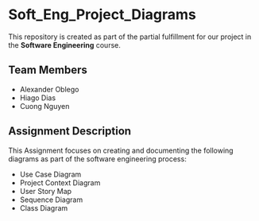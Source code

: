 # Soft_Eng_Project_Diagrams

This repository is created as part of the partial fulfillment for our project in the **Software Engineering** course.

## Team Members
- Alexander Oblego
- Hiago Dias
- Cuong Nguyen

## Assignment Description
This Assignment focuses on creating and documenting the following diagrams as part of the software engineering process:
- Use Case Diagram
- Project Context Diagram
- User Story Map
- Sequence Diagram
- Class Diagram

